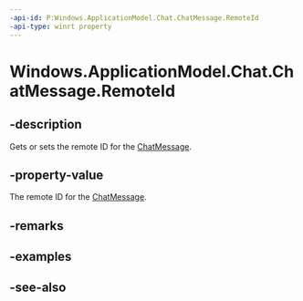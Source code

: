 ----api-id: P:Windows.ApplicationModel.Chat.ChatMessage.RemoteId
-api-type: winrt property
---<!-- Property syntaxpublic string RemoteId { get;  set; }--># Windows.ApplicationModel.Chat.ChatMessage.RemoteId## -descriptionGets or sets the remote ID for the [ChatMessage](chatmessage.md).## -property-valueThe remote ID for the [ChatMessage](chatmessage.md).## -remarks## -examples## -see-also
